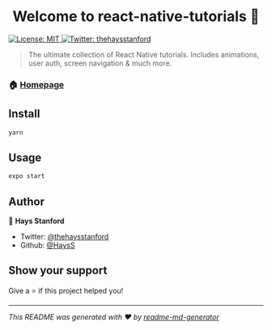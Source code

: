 <h1 align="center">Welcome to react-native-tutorials 👋</h1>
<p>
  <a href="#" target="_blank">
    <img alt="License: MIT" src="https://img.shields.io/badge/License-MIT-yellow.svg" />
  </a>
  <a href="https://twitter.com/thehaysstanford" target="_blank">
    <img alt="Twitter: thehaysstanford" src="https://img.shields.io/twitter/follow/thehaysstanford.svg?style=social" />
  </a>
</p>

> The ultimate collection of React Native tutorials. Includes animations, user auth, screen navigation & much more.

### 🏠 [Homepage](haysstanford.com)

## Install

```sh
yarn
```

## Usage

```sh
expo start
```

## Author

👤 **Hays Stanford**

* Twitter: [@thehaysstanford](https://twitter.com/thehaysstanford)
* Github: [@HaysS](https://github.com/HaysS)

## Show your support

Give a ⭐️ if this project helped you!

***
_This README was generated with ❤️ by [readme-md-generator](https://github.com/kefranabg/readme-md-generator)_